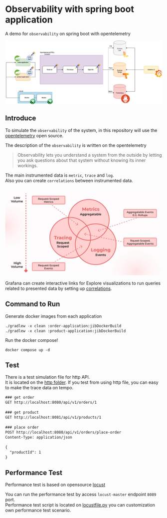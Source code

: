 # Observability with spring boot application

A demo for `observability` on spring boot with opentelemetry

<div>
    <img src="img/spring-observability.png" text-align="center" />
</div>

## Introduce

To simulate the `observability` of the system, in this repository will use the [opentelemetry](https://opentelemetry.io/docs/what-is-opentelemetry/) open source.  

The description of the `observability` is written on the opentelemetry
> Observability lets you understand a system from the outside by letting you ask questions about that system without knowing its inner workings.

The main instrumented data is `metric`, `trace` and `log`.  
Also you can create `correlations` between instrumented data.  

<div>
    <img src="img/correlation.png" text-align="center" />
</div>

Grafana can create interactive links for Explore visualizations to run queries related to presented data by setting up [correlations](https://grafana.com/docs/grafana/latest/administration/correlations/).

## Command to Run

Generate docker images from each application

```shell
./gradlew -x clean :order-application:jibDockerBuild
./gradlew -x clean :product-application:jibDockerBuild
```

Run the docker compose!

```shell
docker compose up -d
```

## Test 

There is a test simulation file for http API.  
It is located on the [http folder](http). If you test from using http file, you can easy to make the trace data on tempo.

```http request
### get order
GET http://localhost:8080/api/v1/orders/1

### get product
GET http://localhost:8081/api/v1/products/1

### place order
POST http://localhost:8080/api/v1/orders/place-order
Content-Type: application/json

{
  "productId": 1
}
```

## Performance Test

Performance test is based on opensource [locust](https://docs.locust.io/en/stable/)

You can run the performance test by access `locust-master` endpoint `8089` port.  
Performance test script is located on [locustfile.py](locust/locustfile.py) you can customization own performance test scenario.  
